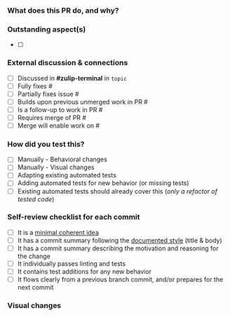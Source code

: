 <!-- See README for documentation, or ask in #zulip-terminal if unclear -->
### What does this PR do, and why?



### Outstanding aspect(s)    <!-- DELETE SECTION IF EMPTY -->
<!-- In what ways is this not fully implemented/functioning? Compared to a discussion/issue? -->
<!-- Do you not understand something? Are you unsure about a certain approach? Want feedback? -->
- [ ] 

### External discussion & connections
<!-- [x] all that apply, specifying topic and adding numbers after # for issues/PRs -->
- [ ] Discussed in **#zulip-terminal** in `topic`
- [ ] Fully fixes #
- [ ] Partially fixes issue #
- [ ] Builds upon previous unmerged work in PR #
- [ ] Is a follow-up to work in PR #
- [ ] Requires merge of PR #
- [ ] Merge will enable work on #

### How did you test this?
<!-- [x] all that apply -->
- [ ] Manually - Behavioral changes
- [ ] Manually - Visual changes
- [ ] Adapting existing automated tests
- [ ] Adding automated tests for new behavior (or missing tests)
- [ ] Existing automated tests should already cover this (*only a refactor of tested code*)

### Self-review checklist for each commit
- [ ] It is a [minimal coherent idea](https://github.com/zulip/zulip-terminal#structuring-commits---speeding-up-reviews-merging--development)
- [ ] It has a commit summary following the [documented style](https://github.com/zulip/zulip-terminal#structuring-commits---speeding-up-reviews-merging--development) (title & body)
- [ ] It has a commit summary describing the  motivation and reasoning for the change
- [ ] It individually passes linting and tests
- [ ] It contains test additions for any new behavior
- [ ] It flows clearly from a previous branch commit, and/or prepares for the next commit

### Visual changes    <!-- DELETE SECTION IF NO VISUAL CHANGE -->
<!-- Zulip tips at https://zulip.readthedocs.io/en/latest/tutorials/screenshot-and-gif-software.html -->
<!-- For video, try asciinema; after uploading, embed using
[![yourtitle](https://asciinema.org/a/<id>.png)](https://asciinema.org/a/<id>)
-->
<!-- NOTE: Attached videos/images will be clearer from smaller terminal windows -->
